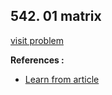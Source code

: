 ## 542. 01 matrix

[visit problem](https://leetcode.com/problems/01-matrix/description/)

**References :**<br>

-   [Learn from article](https://takeuforward.org/graph/distance-of-nearest-cell-having-1/)
